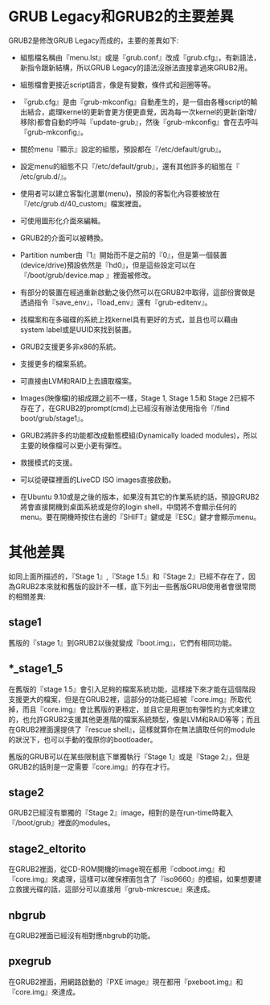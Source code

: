 # GRUB Legacy和GRUB2的主要差異

GRUB2是修改GRUB Legacy而成的，主要的差異如下:

* 組態檔名稱由『menu.lst』或是『grub.conf』改成『grub.cfg』，有新語法，新指令跟新結構，所以GRUB Legacy的語法沒辦法直接拿過來GRUB2用。

* 組態檔會更接近script語言，像是有變數，條件式和迴圈等等。

* 『grub.cfg』是由『grub-mkconfig』自動產生的，是一個由各種script的輸出結合，處理kernel的更新會更方便更直覺，因為每一次kernel的更新(新增/移除)都會自動的呼叫『update-grub』，然後『grub-mkconfig』會在去呼叫『grub-mkconfig』。

* 關於menu『顯示』設定的組態，預設都在『/etc/default/grub』。

* 設定menu的組態不只『/etc/default/grub』，還有其他許多的組態在『 /etc/grub.d/』。

* 使用者可以建立客製化選單(menu)，預設的客製化內容要被放在『/etc/grub.d/40_custom』檔案裡面。

* 可使用圖形化介面來編輯。

* GRUB2的介面可以被轉換。

* Partition number由『1』開始而不是之前的『0』，但是第一個裝置(device/drive)預設依然是『hd0』，但是這些設定可以在『/boot/grub/device.map 』裡面被修改。

* 有部分的裝置在經過重新啟動之後仍然可以在GRUB2中取得，這部份實做是透過指令『save_env』，『load_env』還有『grub-editenv』。

* 找檔案和在多磁碟的系統上找kernel具有更好的方式，並且也可以藉由system label或是UUID來找到裝置。

* GRUB2支援更多非x86的系統。

* 支援更多的檔案系統。

* 可直接由LVM和RAID上去讀取檔案。

* Images(映像檔)的組成跟之前不一樣，Stage 1, Stage 1.5和 Stage 2已經不存在了，在GRUB2的prompt(cmd)上已經沒有辦法使用指令『/find boot/grub/stage1』。

* GRUB2將許多的功能都改成動態模組(Dynamically loaded modules)，所以主要的映像檔可以更小更有彈性。

* 救援模式的支援。

* 可以從硬碟裡面的LiveCD ISO images直接啟動。

* <span>在Ubuntu 9.10或是之後的版本，如果沒有其它的作業系統的話，預設GRUB2將會直接開機到桌面系統或是你的login shell，中間將不會顯示任何的menu。要在開機時按住右邊的『SHIFT』鍵或是『ESC』鍵才會顯示menu。</span>

# 其他差異
如同上面所描述的，『Stage 1』,『Stage 1.5』和『Stage 2』已經不存在了，因為GRUB2本來就和舊版的設計不一樣，底下列出一些舊版GRUB使用者會很常問的相關差異:

## stage1
舊版的『stage 1』到GRUB2以後就變成『boot.img』，它們有相同功能。

## *_stage1_5
在舊版的『stage 1.5』會引入足夠的檔案系統功能，這樣接下來才能在這個階段支援更大的檔案，但是在GRUB2裡，這部分的功能已經被『core.img』所取代掉，而且『core.img』會比舊版的更穩定，並且它是用更加有彈性的方式來建立的，也允許GRUB2支援其他更進階的檔案系統類型，像是LVM和RAID等等；而且在GRUB2裡面還提供了『rescue shell』，這樣就算你在無法讀取任何的module的狀況下，也可以手動的復原你的bootloader。

舊版的GRUB可以在某些限制底下單獨執行『Stage 1』或是『Stage 2』，但是GRUB2的話則是一定需要『core.img』的存在才行。

## stage2
GRUB2已經沒有單獨的『Stage 2』image，相對的是在run-time時載入『/boot/grub』裡面的modules。

## stage2_eltorito
在GRUB2裡面，從CD-ROM開機的image現在都用『cdboot.img』和『core.img』來處理，這樣可以確保裡面包含了『iso9660』的模組，如果想要建立救援光碟的話，這部分可以直接用『grub-mkrescue』來達成。

## nbgrub
在GRUB2裡面已經沒有相對應nbgrub的功能。

## pxegrub
在GRUB2裡面，用網路啟動的『PXE image』現在都用『pxeboot.img』和『core.img』來達成。